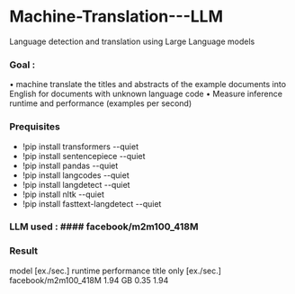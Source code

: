# Machine-Translation---LLM
Language detection and translation using Large Language models

### Goal : 
•	machine translate the titles and abstracts of the example documents into English for documents with unknown language code
•	Measure inference runtime and performance (examples per second)


### Prequisites
- !pip install transformers --quiet
- !pip install sentencepiece --quiet 
- !pip install pandas --quiet 
- !pip install langcodes  --quiet 
- !pip install langdetect --quiet 
- !pip install nltk --quiet 
- !pip install fasttext-langdetect --quiet 

### LLM used : #### facebook/m2m100_418M

### Result 
 model                  [ex./sec.]	  runtime performance   title only [ex./sec.]
facebook/m2m100_418M     	1.94 GB	         0.35              	1.94
